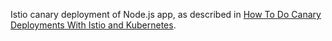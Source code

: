 Istio canary deployment of Node.js app, as described in [How To Do Canary Deployments With Istio and Kubernetes](https://www.digitalocean.com/community/tutorials/how-to-do-canary-deployments-with-istio-and-kubernetes). 
